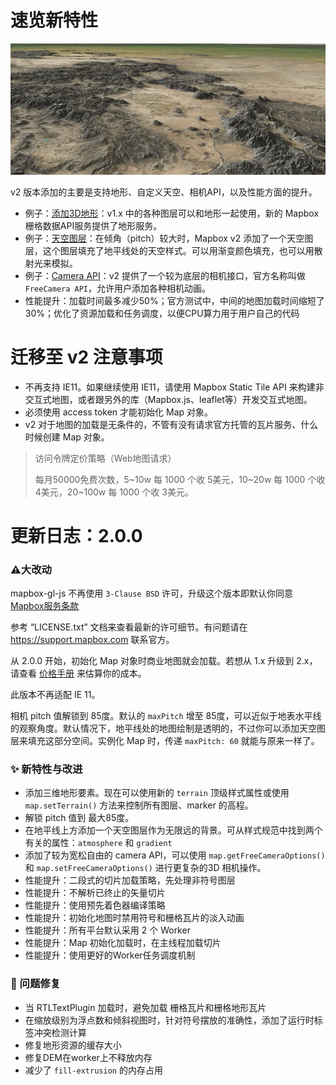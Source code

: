 # 速览新特性

![3D elevated terrain in GL JS v2](attachments/v2-terrain-800-c27386ab1a0b692e91dc93b06c62f2df.webp)

v2 版本添加的主要是支持地形、自定义天空、相机API，以及性能方面的提升。

- 例子：[添加3D地形](https://docs.mapbox.com/mapbox-gl-js/example/add-terrain/)：v1.x 中的各种图层可以和地形一起使用，新的 Mapbox 栅格数据API服务提供了地形服务。
- 例子：[天空图层](https://docs.mapbox.com/mapbox-gl-js/example/atmospheric-sky/)：在倾角（pitch）较大时，Mapbox v2 添加了一个天空图层，这个图层填充了地平线处的天空样式。可以用渐变颜色填充，也可以用散射光来模拟。
- 例子：[Camera API](https://docs.mapbox.com/mapbox-gl-js/example/free-camera-point/)：v2 提供了一个较为底层的相机接口，官方名称叫做 `FreeCamera API`，允许用户添加各种相机动画。
- 性能提升：加载时间最多减少50%；官方测试中，中间的地图加载时间缩短了 30%；优化了资源加载和任务调度，以便CPU算力用于用户自己的代码



# 迁移至 v2 注意事项

- 不再支持 IE11。如果继续使用 IE11，请使用 Mapbox Static Tile API 来构建非交互式地图，或者跟另外的库（Mapbox.js、leaflet等）开发交互式地图。
- 必须使用 access token 才能初始化 Map 对象。
- v2 对于地图的加载是无条件的，不管有没有请求官方托管的瓦片服务、什么时候创建 Map 对象。

> 访问令牌定价策略（Web地图请求）
>
> 每月50000免费次数，5~10w 每 1000 个收 5美元，10~20w 每 1000 个收 4美元，20~100w 每 1000 个收 3美元。

# 更新日志：2.0.0

### ⚠️大改动

mapbox-gl-js 不再使用 `3-Clause BSD` 许可，升级这个版本即默认你同意 [Mapbox服务条款](https://www.mapbox.com/legal/tos/)

参考 “LICENSE.txt” 文档来查看最新的许可细节。有问题请在 https://support.mapbox.com 联系官方。

从 2.0.0 开始，初始化 Map 对象时商业地图就会加载。若想从 1.x 升级到 2.x，请查看 [价格手册](https://docs.mapbox.com/accounts/guides/pricing/#mapbox-gl-js-v100-and-higher) 来估算你的成本。

此版本不再适配 IE 11。

相机 pitch 值解锁到 85度。默认的 `maxPitch` 增至 85度，可以近似于地表水平线的观察角度。默认情况下，地平线处的地图绘制是透明的，不过你可以添加天空图层来填充这部分空间。实例化 Map 时，传递 `maxPitch: 60` 就能与原来一样了。

### ✨ 新特性与改进

- 添加三维地形要素。现在可以使用新的 `terrain` 顶级样式属性或使用 `map.setTerrain()` 方法来控制所有图层、marker 的高程。
- 解锁 pitch 值到 最大85度。
- 在地平线上方添加一个天空图层作为无限远的背景。可从样式规范中找到两个有关的属性：`atmosphere` 和 `gradient`
- 添加了较为宽松自由的 camera API，可以使用 `map.getFreeCameraOptions()` 和 `map.setFreeCameraOptions()` 进行更复杂的3D 相机操作。
- 性能提升：二段式的切片加载策略，先处理非符号图层
- 性能提升：不解析已终止的矢量切片
- 性能提升：使用预先着色器编译策略
- 性能提升：初始化地图时禁用符号和栅格瓦片的淡入动画
- 性能提升：所有平台默认采用 2 个 Worker
- 性能提升：Map 初始化加载时，在主线程加载切片
- 性能提升：使用更好的Worker任务调度机制

### 🐞 问题修复

- 当 RTLTextPlugin 加载时，避免加载 栅格瓦片和栅格地形瓦片
- 在缩放级别为浮点数和倾斜视图时，针对符号摆放的准确性，添加了运行时标签冲突检测计算
- 修复地形资源的缓存大小
- 修复DEM在worker上不释放内存
- 减少了 `fill-extrusion` 的内存占用